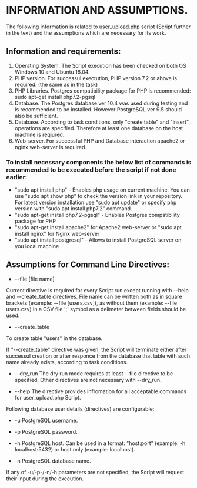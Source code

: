 # INFORMATION AND ASSUMPTIONS.

The following information is related to user_upload.php script (Script further in the text) and the assumptions which are necessary for its work.

## Information and requirements:
1. Operating System. The Script execution has been checked on both OS Windows 10 and Ubuntu 18.04.
2. PHP version. For successul exectution, PHP version 7.2 or above is required. (the same as in the task)
3. PHP Libraries. Postgres compatibility package for PHP is recommended:
  sudo apt-get install php7.2-pgsql
4. Database. The Postgres database ver 10.4 was used during testing and is recommended to be installed.
   However PostgreSQL ver 9.5 should also be sufficient.
5. Database. According to task conditions, only "create table" and "insert" operations are specified.
   Therefore at least one database on the host machine is reqiured.
6. Web-server. For successful PHP and Database interaction apache2 or nginx web-server is required.

### To install necessary components the below list of commands is recommended to be executed before the script if not done earlier:
- "sudo apt install php" - Enables php usage on current machine. You can use "sudo apt show php" to check the version link in your repository.
For latest version installation use "sudo apt update" or specify php version with "sudo apt install php7.2" command.
- "sudo apt-get install php7.2-pgsql" - Enables Postgres compatibility package for PHP
- "sudo apt-get install apache2" for Apache2 web-server or "sudo apt install nginx" for Nginx web-server
- "sudo apt install postgresql" - Allows to install PostgreSQL server on you local machine

## Assumptions for Command Line Directives:

*   --file [file name]

Current directive is required for every Script run except running with --help and --create_table directives.
File name can be written both as in square brackets (example: --file [users.csv]), as without them (example: --file users.csv)
In a CSV file ';' symbol as a delimeter between fields should be used.

*   --create_table

To create table "users" in the database.

If "--create_table" directive was given, the Script will terminate either after successul creation or after responce from the database that table with such name already exists, according to task conditions.

*   --dry_run
The dry run mode requires at least --file directive to be specified. Other directives are not necessary with --dry_run.

*   --help
The directive provides infromation for all acceptable commands for user_upload.php Script.

Following database user details (directives) are configurable:
*   -u
PostgreSQL username.

*   -p
PostgreSQL password.

*   -h
PostgreSQL host.
Can be used in a format: "host:port" (example: -h localhost:5432) or host only (example: localhost).

*   -n
PostgreSQL database name.

If any of -u/-p-/-n/-h parameters are not specified, the Script will request their input during the execution.
